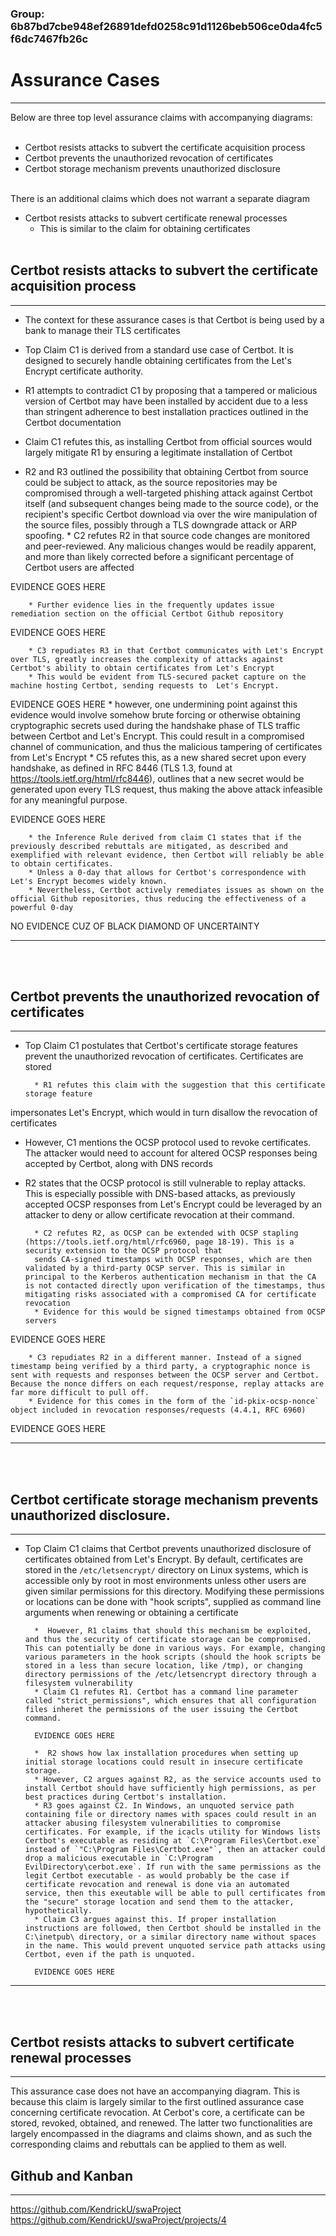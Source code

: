 ### Group: 6b87bd7cbe948ef26891defd0258c91d1126beb506ce0da4fc5f6dc7467fb26c 
# Assurance Cases 
----- 
Below are three top level assurance claims with accompanying diagrams: 
<br><br>

* Certbot resists attacks to subvert the certificate acquisition process 
* Certbot prevents the unauthorized revocation of certificates 
* Certbot storage mechanism prevents unauthorized disclosure

<br>
There is an additional claims which does not warrant a separate diagram 
 
* Certbot resists attacks to subvert certificate renewal processes 
  * This is similar to the claim for obtaining certificates 
<br><br> 
## Certbot resists attacks to subvert the certificate acquisition process  
-----         
* The context for these assurance cases is that Certbot is being used by a bank to manage their TLS certificates 
 
* Top Claim C1 is derived from a standard use case of Certbot. It is designed to securely handle obtaining certificates from the Let's Encrypt certificate authority.  
* R1 attempts to contradict C1 by proposing that a tampered or malicious version of Certbot may have been 
installed by accident due to a less than stringent adherence to best installation practices outlined in the Certbot documentation 
* Claim C1 refutes this, as installing Certbot from official sources would largely mitigate R1 by ensuring a legitimate installation of Certbot 
* R2 and R3 outlined the possibility that obtaining Certbot from source could be subject to attack, as 
the source repositories may be compromised through a well-targeted phishing attack against Certbot itself (and subsequent changes being made to the source code), or the recipient's specific Certbot download via over the wire manipulation of the source files, possibly through a TLS downgrade attack or ARP spoofing. 
        * C2 refutes R2 in that source code changes are monitored and peer-reviewed. Any malicious changes would be readily apparent, and more than likely corrected before a significant percentage of Certbot users are affected 
 
EVIDENCE GOES HERE 
 
        * Further evidence lies in the frequently updates issue remediation section on the official Certbot Github repository 
 
EVIDENCE GOES HERE 
 
        * C3 repudiates R3 in that Certbot communicates with Let's Encrypt over TLS, greatly increases the complexity of attacks against Certbot's ability to obtain certificates from Let's Encrypt 
        * This would be evident from TLS-secured packet capture on the machine hosting Certbot, sending requests to  Let's Encrypt. 
 
EVIDENCE GOES HERE 
        * however, one undermining point against this evidence would involve somehow brute forcing or otherwise obtaining cryptographic secrets used during the handshake phase of TLS traffic between Certbot and Let's Encrypt. This could result in a compromised channel of communication, and thus the malicious tampering of certificates from Let's Encrypt 
        * C5 refutes this, as a new shared secret upon every handshake, as defined in RFC 8446 (TLS 1.3, found at https://tools.ietf.org/html/rfc8446), outlines that a new secret would be generated upon every TLS request, thus making the above attack infeasible for any meaningful purpose.  
 
 
EVIDENCE GOES HERE 
 
        * the Inference Rule derived from claim C1 states that if the previously described rebuttals are mitigated, as described and exemplified with relevant evidence, then Certbot will reliably be able to obtain certificates. 
        * Unless a 0-day that allows for Certbot's correspondence with Let's Encrypt becomes widely known. 
        * Nevertheless, Certbot actively remediates issues as shown on the official Github repositories, thus reducing the effectiveness of a powerful 0-day 
 
NO EVIDENCE CUZ OF BLACK DIAMOND OF UNCERTAINTY  
 
 
----------------------------------------------- 
<br><br> 
## Certbot prevents the unauthorized revocation of certificates  
-----         
 
* Top Claim C1 postulates that Certbot's certificate storage features prevent the unauthorized revocation of certificates. Certificates are stored  
 
        * R1 refutes this claim with the suggestion that this certificate storage feature 
impersonates Let's Encrypt, which would in turn disallow the revocation of certificates 
* However, C1 mentions the OCSP protocol used to revoke certificates. The attacker would need to account for altered OCSP responses being accepted by Certbot, along with DNS records 
* R2 states that the OCSP protocol is still vulnerable to replay attacks. This is especially possible with DNS-based attacks, as previously accepted OCSP responses from 
Let's Encrypt could be leveraged by an attacker to deny or allow certificate revocation at their command. 
 
        * C2 refutes R2, as OCSP can be extended with OCSP stapling (https://tools.ietf.org/html/rfc6960, page 18-19). This is a security extension to the OCSP protocol that 
        sends CA-signed timestamps with OCSP responses, which are then validated by a third-party OCSP server. This is similar in principal to the Kerberos authentication mechanism in that the CA is not contacted directly upon verification of the timestamps, thus mitigating risks associated with a compromised CA for certificate revocation 
        * Evidence for this would be signed timestamps obtained from OCSP servers 
         
EVIDENCE GOES HERE 
 
        * C3 repudiates R2 in a different manner. Instead of a signed timestamp being verified by a third party, a cryptographic nonce is sent with requests and responses between the OCSP server and Certbot. Because the nonce differs on each request/response, replay attacks are far more difficult to pull off. 
        * Evidence for this comes in the form of the `id-pkix-ocsp-nonce` object included in revocation responses/requests (4.4.1, RFC 6960) 
 
EVIDENCE GOES HERE 
  
 
----------------------------------------------- 
<br><br> 
## Certbot certificate storage mechanism prevents unauthorized disclosure.  
-----         
 
* Top Claim C1 claims that Certbot prevents unauthorized disclosure of certificates obtained from Let's Encrypt. By default, certificates are stored in the `/etc/letsencrypt/` directory on Linux systems, which is accessible only by root in most environments unless other users are given similar permissions for this directory. Modifying these permissions or locations can be done with "hook scripts", supplied as command line arguments when renewing or obtaining a certificate 
 
        *  However, R1 claims that should this mechanism be exploited, and thus the security of certificate storage can be compromised. This can potentially be done in various ways. For example, changing various parameters in the hook scripts (should the hook scripts be stored in a less than secure location, like /tmp), or changing directory permissions of the /etc/letsencrypt directory through a filesystem vulnerability 
        * Claim C1 refutes R1. Certbot has a command line parameter called "strict_permissions", which ensures that all configuration files inheret the permissions of the user issuing the Certbot command.  
 
        EVIDENCE GOES HERE 
 
        *  R2 shows how lax installation procedures when setting up initial storage locations could result in insecure certificate storage.  
        * However, C2 argues against R2, as the service accounts used to install Certbot should have sufficiently high permissions, as per best practices during Certbot's installation. 
        * R3 goes against C2. In Windows, an unquoted service path containing file or directory names with spaces could result in an attacker abusing filesystem vulnerabilities to compromise certificates. For example, if the icacls utility for Windows lists Certbot's executable as residing at `C:\Program Files\Certbot.exe` instead of `"C:\Program Files\Certbot.exe"`, then an attacker could drop a malicious executable in `C:\Program EvilDirectory\cerbot.exe`. If run with the same permissions as the legit Certbot executable - as would probably be the case if certificate revocation and renewal is done via an automated service, then this exeutable will be able to pull certificates from the "secure" storage location and send them to the attacker, hypothetically. 
        * Claim C3 argues against this. If proper installation instructions are followed, then Certbot should be installed in the C:\inetpub\ directory, or a similar directory name without spaces in the name. This would prevent unquoted service path attacks using Certbot, even if the path is unquoted. 
         
        EVIDENCE GOES HERE 
         
 
 
-----------------------------------------------
 
<br><br> 

## Certbot resists attacks to subvert certificate renewal processes  
-----         
This assurance case does not have an accompanying diagram. This is because this claim is largely similar to the first outlined assurance case concerning certificate revocation. At Cerbot's core, a certificate can be stored, revoked, obtained, and renewed. The latter two functionalities are largely encompassed in the diagrams and claims shown, and as such the corresponding claims and rebuttals can be applied to them as well.  
 
 
 
 
## Github and Kanban 
----- 
https://github.com/KendrickU/swaProject<br> 
https://github.com/KendrickU/swaProject/projects/4<br> 
